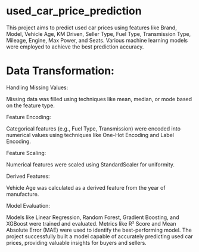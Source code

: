 # used_car_price_prediction
This project aims to predict used car prices using features like Brand, Model, Vehicle Age, KM Driven, Seller Type, Fuel Type, Transmission Type, Mileage, Engine, Max Power, and Seats. Various machine learning models were employed to achieve the best prediction accuracy.

# Data Transformation:

Handling Missing Values:

Missing data was filled using techniques like mean, median, or mode based on the feature type.

Feature Encoding:

Categorical features (e.g., Fuel Type, Transmission) were encoded into numerical values using techniques like One-Hot Encoding and Label Encoding.

Feature Scaling:

Numerical features were scaled using StandardScaler for uniformity.

Derived Features:

Vehicle Age was calculated as a derived feature from the year of manufacture.

Model Evaluation:

Models like Linear Regression, Random Forest, Gradient Boosting, and XGBoost were trained and evaluated.
Metrics like R² Score and Mean Absolute Error (MAE) were used to identify the best-performing model.
The project successfully built a model capable of accurately predicting used car prices, providing valuable insights for buyers and sellers.
